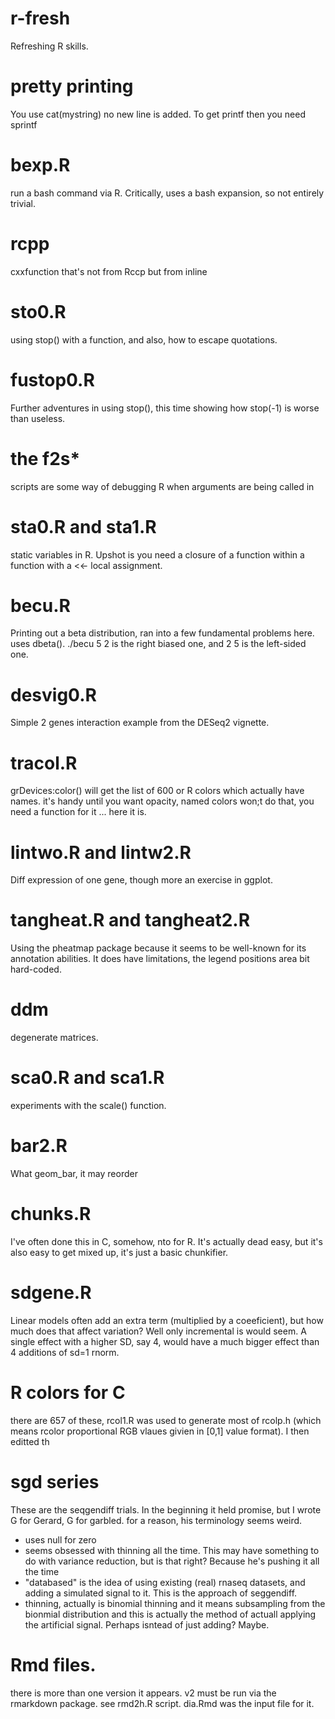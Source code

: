 # r-fresh

Refreshing R skills.


# pretty printing
You use cat(mystring)
no new line is added.
To get printf then
you need sprintf

# bexp.R
run a bash command via R. Critically, uses a bash expansion, so not entirely trivial.

# rcpp
cxxfunction that's not from Rccp but from inline

# sto0.R
using stop() with a function, and also, how to escape quotations.

# fustop0.R
Further adventures in using stop(), this time showing how stop(-1) is worse than useless.

# the f2s\*
scripts are some way of debugging R when arguments are being called in 

# sta0.R and sta1.R
static variables in R. Upshot is you need a closure
of a function within a function with a <<- local assignment.

# becu.R
Printing out a beta distribution, ran into a few fundamental problems here.
uses dbeta(). ./becu 5 2 is the right biased one, and 2 5 is the left-sided one.

# desvig0.R
Simple 2 genes interaction example from the DESeq2 vignette.

# tracol.R
grDevices:color() will get the list of 600 or R colors which actually have names.
it's handy until you want opacity, named colors won;t do that, you need a function
for it ... here it is.

# lintwo.R and lintw2.R
Diff expression of one gene, though more an exercise in ggplot.

# tangheat.R and tangheat2.R
Using the pheatmap package because it seems to be well-known for its annotation abilities.
It does have limitations, the legend positions area bit hard-coded.

# ddm
degenerate matrices.

# sca0.R and sca1.R
experiments with the scale() function.

# bar2.R
What geom_bar, it may reorder

# chunks.R
I've often done this in C, somehow, nto for R.
It's actually dead easy, but it's also easy to get mixed up, it's just a basic chunkifier.

# sdgene.R
Linear models often add an extra term (multiplied by a coeeficient), but how much does that affect variation?
Well only incremental is would seem. A single effect with a higher SD, say 4, would have a much bigger effect than 4
additions of sd=1 rnorm.

# R colors for C
there are 657 of these, rcol1.R was used to generate most of rcolp.h (which means rcolor proportional RGB vlaues givien in [0,1] value format). I then editted th 

# sgd series
These are the seqgendiff trials. In the beginning it held promise, but I wrote
 G for Gerard, G for garbled.
for a reason, his terminology seems weird.
* uses null for zero
* seems obsessed with thinning all the time. This may have something to do with variance reduction, but is that right? Because he's pushing it all the time
* "databased" is the idea of using existing (real) rnaseq datasets, and adding a simulated signal to it. This is the approach of seggendiff.
* thinning, actually is binomial thinning and it means subsampling from the bionmial distribution and this is actually the method of actuall applying the artificial signal. Perhaps isntead of just adding? Maybe. 

# Rmd files.
there is more than one version it appears. v2 must be run via the rmarkdown package. see rmd2h.R script. dia.Rmd was the input file for it.
